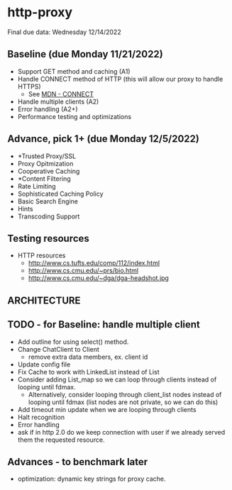 # http-proxy
Final due data: Wednesday 12/14/2022

## Baseline (due Monday 11/21/2022)
- Support GET method and caching (A1)
- Handle CONNECT method of HTTP (this will allow our proxy to handle HTTPS)
  - See [MDN - CONNECT](https://developer.mozilla.org/en-US/docs/Web/HTTP/Methods/CONNECT)
- Handle multiple clients (A2)
- Error handling (A2+)
- Performance testing and optimizations

## Advance, pick 1+ (due Monday 12/5/2022)
- *Trusted Proxy/SSL
- Proxy Opitmization
- Cooperative Caching 
- *Content Filtering
- Rate Limiting
- Sophisticated Caching Policy
- Basic Search Engine
- Hints 
- Transcoding Support 

## Testing resources 
- HTTP resources
  - http://www.cs.tufts.edu/comp/112/index.html
  - http://www.cs.cmu.edu/~prs/bio.html
  - http://www.cs.cmu.edu/~dga/dga-headshot.jpg

## ARCHITECTURE 


## TODO - for Baseline: handle multiple client
- Add outline for using select() method. 
- Change ChatClient to Client
  - remove extra data members, ex. client id
- Update config file
- Fix Cache to work with LinkedList instead of List 
- Consider adding List_map so we can loop through clients instead of looping until fdmax. 
  - Alternatively, consider looping through client_list nodes instead of looping until fdmax (list nodes are not private, so we can do this)
- Add timeout min update when we are looping through clients
- Halt recognition 
- Error handling
- ask if in http 2.0 do we keep connection with user if we already served them the requested resource.


## Advances - to benchmark later 
- optimization: dynamic key strings for proxy cache. 

